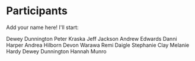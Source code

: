 
# Participants

Add your name here! I'll start:

Dewey Dunnington
Peter Kraska
Jeff Jackson
Andrew Edwards
Danni Harper
Andrea Hilborn
Devon Warawa
Remi Daigle
Stephanie Clay
Melanie Hardy
Dewey Dunnington
Hannah Munro